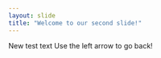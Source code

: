 ```yaml
---
layout: slide
title: "Welcome to our second slide!"
---
```

New test text
Use the left arrow to go back!
